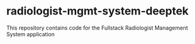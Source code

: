 # radiologist-mgmt-system-deeptek
This repository contains code for the Fullstack Radiologist Management System application 

